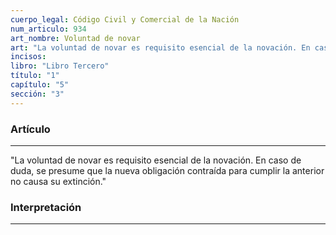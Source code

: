 ```yaml
---
cuerpo_legal: Código Civil y Comercial de la Nación
num_articulo: 934
art_nombre: Voluntad de novar
art: "La voluntad de novar es requisito esencial de la novación. En caso de duda, se presume que la nueva obligación contraída para cumplir la anterior no causa su extinción."
incisos: 
libro: "Libro Tercero"
título: "1"
capítulo: "5"
sección: "3"
---
```

### Artículo
---
"La voluntad de novar es requisito esencial de la novación. En caso de duda, se presume que la nueva obligación contraída para cumplir la anterior no causa su extinción."


### Interpretación
---
